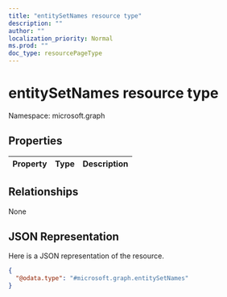 ```yaml
---
title: "entitySetNames resource type"
description: ""
author: ""
localization_priority: Normal
ms.prod: ""
doc_type: resourcePageType
---
```


# entitySetNames resource type


Namespace: microsoft.graph



## Properties
|Property|Type|Description|
|:---|:---|:---|

## Relationships
None

## JSON Representation
Here is a JSON representation of the resource.
<!-- {
  "blockType": "resource",
  "@odata.type": "microsoft.graph.entitySetNames"
}
-->
``` json
{
  "@odata.type": "#microsoft.graph.entitySetNames"
}
```

